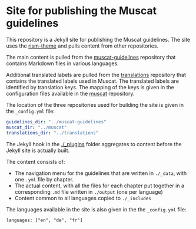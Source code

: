 # Site for publishing the Muscat guidelines

This repository is a Jekyll site for publishing the Muscat guidelines. The site uses the [rism-theme](https://github.com/rism-digital/rism-theme) and pulls content from other repositories. 

The main content is pulled from the [muscat-guidelines](https://github.com/rism-digital/muscat-guidelines) repository that contains Markdown files in various languages.

Additional translated labels are pulled from the [translations](https://github.com/rism-digital/translations) repository that contains the translated labels used in Muscat. The translated labels are identified by translation keys. The mapping of the keys is given in the configuration files available in the [muscat](https://github.com/rism-digital/muscat) repository.

The location of the three repositories used for building the site is given in the `_config.yml` file:
```yml
guidelines_dir: "../muscat-guidelines"
muscat_dir: "../muscat"
translations_dir: "../translations"
```

The Jekyll hook in the [./_plugins](./_plugins) folder aggregates to content before the Jekyll site is actually built. 

The content consists of:
* The navigation menu for the guidelines that are written in `./_data`, with one `.yml` file by chapter.
* The actual content, with all the files for each chapter put together in a corresponding `.md` file written in `./output` (one per language)
* Content common to all languages copied to `./_includes`

The languages available in the site is also given in the the `_config.yml` file:
```
languages: ["en", "de", "fr"]
```

